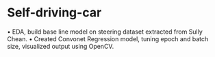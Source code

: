 # Self-driving-car
•	EDA, build base line model on steering dataset extracted from Sully Chean. 
•	Created Convonet Regression model, tuning epoch and batch size, visualized output using OpenCV.
